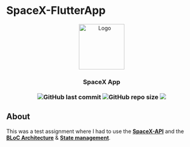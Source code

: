 # SpaceX-FlutterApp
<p align="center">
<img src="https://user-images.githubusercontent.com/32794378/156575061-3b5fa9a3-9918-4397-9949-ca8fa4dca048.png" alt="Logo" width="120">
</p>
<h3 align="center">SpaceX App<br><br>
<img alt="GitHub last commit" src="https://img.shields.io/github/last-commit/ISL270/SpaceX-FlutterApp">
<img alt="GitHub repo size" src="https://img.shields.io/github/repo-size/ISL270/SpaceX-FlutterApp">
<img src="https://visitor-badge.glitch.me/badge?page_id=ISL270.SpaceX-FlutterApp&right_color=red&left_text=visitors" /></h3>

## About
This was a test assignment where I had to use the [**SpaceX-API**](https://github.com/r-spacex/SpaceX-API) and the [**BLoC Architecture**](https://bloclibrary.dev/#/architecture) & [**State management**](https://pub.dev/packages/bloc).
